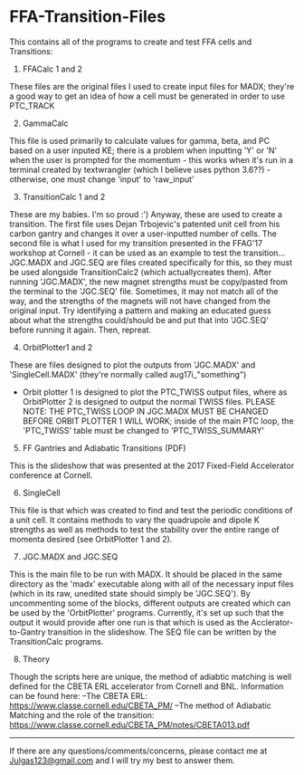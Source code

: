 # FFA-Transition-Files
This contains all of the programs to create and test FFA cells and Transitions:

1) FFACalc 1 and 2

These files are the original files I used to create input files for MADX; they're a good way to get an idea of how a cell must 
be generated in order to use PTC_TRACK


2) GammaCalc 

This file is used primarily to calculate values for gamma, beta, and PC based on a user inputed KE; there is a problem when 
inputting 'Y' or 'N' when the user is prompted for the momentum - this works when it's run in a terminal created by 
textwrangler (which I believe uses python 3.6??) - otherwise, one must change 'input' to 'raw_input' 


3) TransitionCalc 1 and 2

These are my babies.  I'm so proud :') Anyway, these are used to create a transition. The first file uses Dejan Trbojevic's 
patented unit cell from his carbon gantry and changes it over a user-inputted number of cells. The second file is what I used 
for my transition presented in the FFAG'17 workshop at Cornell - it can be used as an example to test the transition... 
JGC.MADX and JGC.SEQ are files created specifically for this, so they must be used alongside TransitionCalc2 (which 
actuallycreates them). After running 'JGC.MADX', the new magnet strengths must be copy/pasted from the terminal to the 
'JGC.SEQ' file. Sometimes, it may not match all of the way, and the strengths of the magnets will not have changed from the 
original input. Try identifying a pattern and making an educated guess about what the strengths could/should be and put that 
into 'JGC.SEQ' before running it again. Then, repreat. 


4) OrbitPlotter1 and 2

These are files designed to plot the outputs from 'JGC.MADX' and 'SingleCell.MADX' (they're normally called aug17i_"something") 
- Orbit plotter 1 is designed to plot the PTC_TWISS output files, where as OrbitPlotter 2 is designed to output the normal 
TWISS files. PLEASE NOTE: THE PTC_TWISS LOOP IN JGC.MADX MUST BE CHANGED BEFORE ORBIT PLOTTER 1 WILL WORK; inside of the main 
PTC loop, the 'PTC_TWISS' table must be changed to 'PTC_TWISS_SUMMARY'


5) FF Gantries and Adiabatic Transitions (PDF)

This is the slideshow that was presented at the 2017 Fixed-Field Accelerator conference at Cornell. 


6) SingleCell

This file is that which was created to find and test the periodic conditions of a unit cell. It contains methods to vary the 
quadrupole and dipole K strengths as well as methods to test the stability over the entire range of momenta desired (see 
OrbitPlotter 1 and 2).  


7) JGC.MADX and JGC.SEQ

This is the main file to be run with MADX. It should be placed in the same directory as the 'madx' executable along with all of 
the necessary input files (which in its raw, unedited state should simply be 'JGC.SEQ'). By uncommenting some of the blocks, 
different outputs are created which can be used by the 'OrbitPlotter' programs. Currently, it's set up such that the output it 
would provide after one run is that which is used as the Acclerator-to-Gantry transition in the slideshow. The SEQ file can be written by the TransitionCalc programs.  


8) Theory

Though the scripts here are unique, the method of adiabtic matching is well defined for the CBETA ERL accelerator from Cornell 
and BNL. Information can be found here:
–The CBETA ERL: https://www.classe.cornell.edu/CBETA_PM/
–The method of Adiabatic Matching and the role of the transition: https://www.classe.cornell.edu/CBETA_PM/notes/CBETA013.pdf

-------------------------------------------------------------------------------------------------------------------------------
If there are any questions/comments/concerns, please contact me at Julgas123@gmail.com and I will try my best to answer them.  

